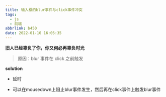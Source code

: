 ```yaml
---
title: 输入框的blur事件与click事件冲突
tags:
  - js
  - 前端
abbrlink: b450
date: 2022-01-10 16:05:35
---
```

**旧人已经辜负了你，你又何必再辜负时光**

<!--more-->
> 原因：blur 事件在 click 之前触发

**solution**
- 延时

- 可以在mousedown上阻止blur事件发生，然后再在click事件上触发blur事件
